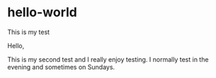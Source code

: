 # hello-world
This is my test

Hello,

This is my second test and I really enjoy testing.   I normally test in the evening and sometimes on Sundays.  
